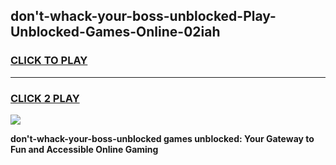 
## don't-whack-your-boss-unblocked-Play-Unblocked-Games-Online-02iah
<h3>
<a href="https://premium76.site?title=don't-whack-your-boss-unblocked&ref=25A">CLICK TO PLAY</a></h3>
<hr>

<h3>
<a href="https://premium76.site?title=don't-whack-your-boss-unblocked&ref=25A">CLICK 2 PLAY</a>
  
</h3>

<a href="https://premium76.site?title=don't-whack-your-boss-unblocked&ref=25A"><img src="https://clearcache.store/games.png"></a>


**don't-whack-your-boss-unblocked games unblocked: Your Gateway to Fun and Accessible Online Gaming**
